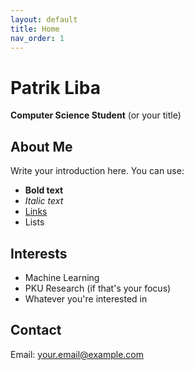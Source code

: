 ```yaml
---
layout: default
title: Home
nav_order: 1
---
```


# Patrik Liba

**Computer Science Student** (or your title)

## About Me

Write your introduction here. You can use:
- **Bold text**
- *Italic text*
- [Links](https://example.com)
- Lists

## Interests

- Machine Learning
- PKU Research (if that's your focus)
- Whatever you're interested in

## Contact

Email: your.email@example.com
